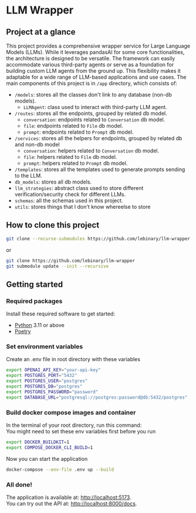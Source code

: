 # LLM Wrapper

## Project at a glance
This project provides a comprehensive wrapper service for Large Language Models (LLMs). While it leverages pandasAI for some core functionalities, the architecture is designed to be versatile. The framework can easily accommodate various third-party agents or serve as a foundation for building custom LLM agents from the ground up. This flexibility makes it adaptable for a wide range of LLM-based applications and use cases.
The main components of this project is in `/app` directory, which consists of:
- `/models`: stores all the classes don't link to any database (non-db models).
    - `LLMAgent`: class used to interact with third-party LLM agent.
- `/routes`: stores all the endpoints, grouped by related db model.
    - `conversation`: endpoints related to `Conversation` db model.
    - `file`: endpoints related to `File` db model.
    - `prompt`: endpoints related to `Prompt` db model.
- `/services`: stores all the helpers for endpoints, grouped by related db and non-db model
    - `conversation`: helpers related to `Conversation` db model.
    - `file`: helpers related to `File` db model.
    - `prompt`: helpers related to `Prompt` db model.
- `/templates`: stores all the templates used to generate prompts sending to the LLM.
- `db_models`: stores all db models.
- `llm_strategies`: abstract class used to store different verification/security check for different LLMs.
- `schemas`: all the schemas used in this project.
- `utils`: stores things that I don't know whereelse to store


## How to clone this project
```bash
git clone --recurse-submodules https://github.com/lebinary/llm-wrapper
```
or
```bash
git clone https://github.com/lebinary/llm-wrapper
git submodule update --init --recursive
```

## Getting started

### Required packages

Install these required software to get started:

*   [Python](https://www.python.org/downloads/) 3.11 or above
*   [Poetry](https://poetry.eustace.io/docs/#installation)

### Set environment variables
Create an .env file in root directory with these variables
```bash
export OPENAI_API_KEY="your-api-key"
export POSTGRES_PORT="5432"
export POSTGRES_USER="postgres"
export POSTGRES_DB="postgres"
export POSTGRES_PASSWORD="password"
export DATABASE_URL="postgresql://postgres:password@db:5432/postgres"
```

### Build docker compose images and container
In the terminal of your root directory, run this command:\
You might need to set these env variables first before you run
```bash
export DOCKER_BUILDKIT=1
export COMPOSE_DOCKER_CLI_BUILD=1
```

Now you can start the application
```bash
docker-compose --env-file .env up --build
```

### All done!
The application is available at: [http://localhost:5173](http://localhost:5173).\
You can try out the API at: [http://localhost:8000/docs](http://localhost:8000/docs).

